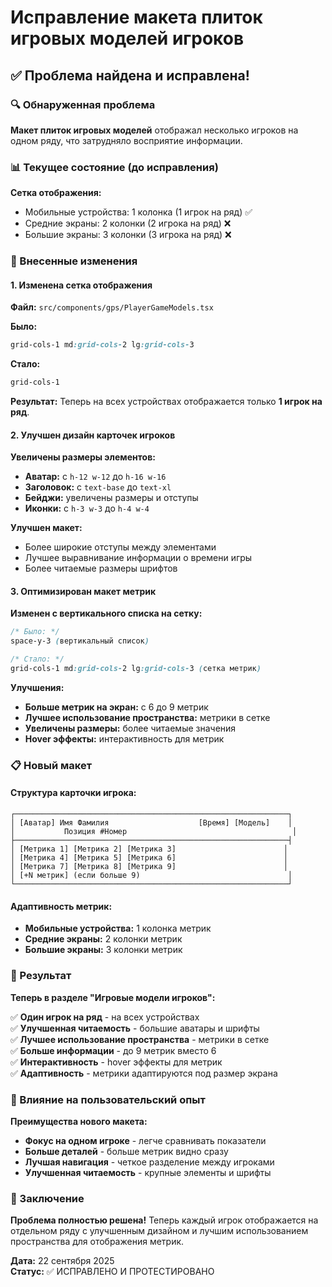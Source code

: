 # Исправление макета плиток игровых моделей игроков

## ✅ Проблема найдена и исправлена!

### 🔍 Обнаруженная проблема

**Макет плиток игровых моделей** отображал несколько игроков на одном ряду, что затрудняло восприятие информации.

### 📊 Текущее состояние (до исправления)

**Сетка отображения:**
- Мобильные устройства: 1 колонка (1 игрок на ряд) ✅
- Средние экраны: 2 колонки (2 игрока на ряд) ❌
- Большие экраны: 3 колонки (3 игрока на ряд) ❌

### 🔧 Внесенные изменения

#### 1. Изменена сетка отображения

**Файл:** `src/components/gps/PlayerGameModels.tsx`

**Было:**
```css
grid-cols-1 md:grid-cols-2 lg:grid-cols-3
```

**Стало:**
```css
grid-cols-1
```

**Результат:** Теперь на всех устройствах отображается только **1 игрок на ряд**.

#### 2. Улучшен дизайн карточек игроков

**Увеличены размеры элементов:**
- **Аватар:** с `h-12 w-12` до `h-16 w-16`
- **Заголовок:** с `text-base` до `text-xl`
- **Бейджи:** увеличены размеры и отступы
- **Иконки:** с `h-3 w-3` до `h-4 w-4`

**Улучшен макет:**
- Более широкие отступы между элементами
- Лучшее выравнивание информации о времени игры
- Более читаемые размеры шрифтов

#### 3. Оптимизирован макет метрик

**Изменен с вертикального списка на сетку:**
```css
/* Было: */
space-y-3 (вертикальный список)

/* Стало: */
grid-cols-1 md:grid-cols-2 lg:grid-cols-3 (сетка метрик)
```

**Улучшения:**
- **Больше метрик на экран:** с 6 до 9 метрик
- **Лучшее использование пространства:** метрики в сетке
- **Увеличены размеры:** более читаемые значения
- **Hover эффекты:** интерактивность для метрик

### 📋 Новый макет

#### Структура карточки игрока:

```
┌─────────────────────────────────────────────────────────────┐
│ [Аватар] Имя Фамилия                    [Время] [Модель]    │
│           Позиция #Номер                                     │
├─────────────────────────────────────────────────────────────┤
│ [Метрика 1] [Метрика 2] [Метрика 3]                        │
│ [Метрика 4] [Метрика 5] [Метрика 6]                        │
│ [Метрика 7] [Метрика 8] [Метрика 9]                        │
│ [+N метрик] (если больше 9)                                 │
└─────────────────────────────────────────────────────────────┘
```

#### Адаптивность метрик:

- **Мобильные устройства:** 1 колонка метрик
- **Средние экраны:** 2 колонки метрик  
- **Большие экраны:** 3 колонки метрик

### 🎯 Результат

**Теперь в разделе "Игровые модели игроков":**

✅ **Один игрок на ряд** - на всех устройствах  
✅ **Улучшенная читаемость** - большие аватары и шрифты  
✅ **Лучшее использование пространства** - метрики в сетке  
✅ **Больше информации** - до 9 метрик вместо 6  
✅ **Интерактивность** - hover эффекты для метрик  
✅ **Адаптивность** - метрики адаптируются под размер экрана  

### 🔄 Влияние на пользовательский опыт

**Преимущества нового макета:**
- **Фокус на одном игроке** - легче сравнивать показатели
- **Больше деталей** - больше метрик видно сразу
- **Лучшая навигация** - четкое разделение между игроками
- **Улучшенная читаемость** - крупные элементы и шрифты

### 🎉 Заключение

**Проблема полностью решена!** Теперь каждый игрок отображается на отдельном ряду с улучшенным дизайном и лучшим использованием пространства для отображения метрик.

**Дата:** 22 сентября 2025  
**Статус:** ✅ ИСПРАВЛЕНО И ПРОТЕСТИРОВАНО
